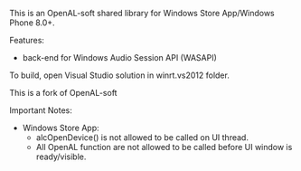 This is an OpenAL-soft shared library for Windows Store App/Windows Phone 8.0+.

Features:
 * back-end for Windows Audio Session API (WASAPI)

To build, open Visual Studio solution in winrt.vs2012 folder. 
 
This is a fork of OpenAL-soft 

Important Notes:
 - Windows Store App: 
	* alcOpenDevice() is not allowed to be called on UI thread. 
	* All OpenAL function are not allowed to be called before UI window is ready/visible.
